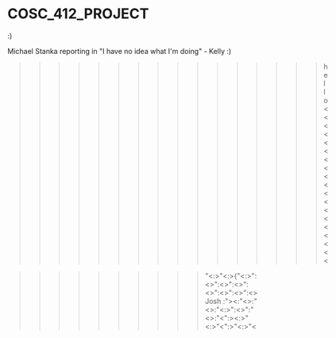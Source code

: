 # COSC_412_PROJECT
:)

Michael Stanka reporting in
"I have no idea what I'm doing" - Kelly :)






























































































































































































































>>>>>>>>>>>>>>>>hello<<<<<<<<<<<<<<<<<<<

>>>>>>>>>>"<:>"<:>{"<:>":<>":<>":<>":<>":<>":<>":<> Josh :"><:"<>:"<>:"<:>":<>":"<>:"<":><:>"<:>"<":>"<:>"<





